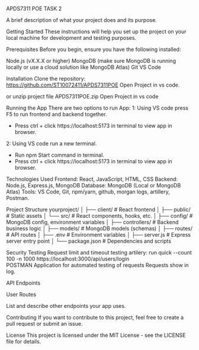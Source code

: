 APDS7311 POE TASK 2 

A brief description of what your project does and its purpose.


Getting Started
These instructions will help you set up the project on your local machine for development and testing purposes.

Prerequisites
Before you begin, ensure you have the following installed:

Node.js (vX.X.X or higher)
MongoDB (make sure MongoDB is running locally or use a cloud solution like MongoDB Atlas)
Git 
VS Code

Installation
Clone the repository:
https://github.com/ST10072411/APDS7311POE
Open Project in vs code. 

or unzip project file
APDS7311POE.zip
Open Project in vs code 

Running the App
There are two options to run App: 
1: Using VS code press F5 to run frontend and backend together.
- Press ctrl + click https://localhost:5173 in terminal to view app in browser.

2: Using VS code run a new terminal.
- Run npm Start command in terminal.
- Press ctrl + click https://localhost:5173 in terminal to view app in browser.

Technologies Used
Frontend: React, JavaScript, HTML, CSS
Backend: Node.js, Express.js, MongoDB
Database: MongoDB (Local or MongoDB Atlas)
Tools: VS Code, Git, npm/yarn, github, morgan logs, artillery, Postman.

Project Structure
yourproject/
│
├── client/             # React frontend
│   ├── public/         # Static assets
│   └── src/            # React components, hooks, etc.
│
├── config/             # MongoDB config, environment variables
│
├── controllers/        # Backend business logic
│
├── models/             # MongoDB models (schemas)
│
├── routes/             # API routes
│
├── .env                # Environment variables
│
├── server.js           # Express server entry point
│
└── package.json        # Dependencies and scripts

Security Testing
Request limit and timeout testing
artilery: run quick --count 100 -n 1000 https://localhost:3000/api/users/login      
POSTMAN Application for automated testing of requests
Requests show in log.

API Endpoints

User Routes


List and describe other endpoints your app uses.

Contributing
If you want to contribute to this project, feel free to create a pull request or submit an issue.

License
This project is licensed under the MIT License - see the LICENSE file for details.

